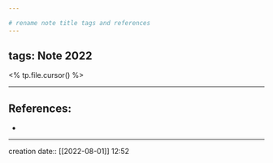 ```yaml
---

# rename note title tags and references
---
```

tags: Note 2022
---

<% tp.file.cursor() %>

___

## References:
- 

---
creation date:: [[2022-08-01]] 12:52